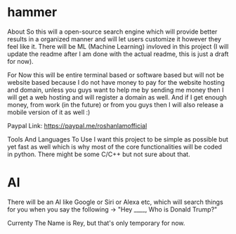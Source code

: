 # hammer

About
So this will a open-source search engine which will provide better results in a organized manner and will let users customize it however they feel like it. There will be ML (Machine Learning) invloved in this project (I will update the readme after I am done with the actual readme, this is just a draft for now).

For Now this will be entire terminal based or software based but will not be website based because I do not have money to pay for the website hosting and domain, unless you guys want to help me by sending me money then I will get a web hosting and will register a domain as well. And if I get enough money, from work (in the future) or from you guys then I will also release a mobile version of it as well :) 

Paypal Link: https://paypal.me/roshanlamofficial



Tools And Languages To Use
I want this project to be simple as possible but yet fast as well which is why most of the core functionalities will be coded in python. There might be some C/C++ but not sure about that.


# AI 

There will be an AI like Google or Siri or Alexa etc, which will search things for you when you say the following -> "Hey ____, Who is Donald Trump?"

Currenty The Name is Rey, but that's only temporary for now. 
